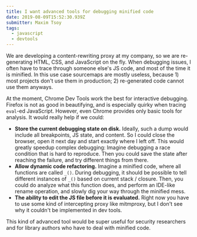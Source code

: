 ```yaml
---
title: I want advanced tools for debugging minified code
date: 2019-08-09T15:52:30.939Z
submitter: Maxim Tsoy
tags:
  - javascript
  - devtools
---
```


We are developing a content-rewriting proxy at my company, so we are re-generating HTML, CSS, and JavaScript on the fly. When debugging issues, I often have to trace through someone else's JS code, and most of the time it is minified. In this use case sourcemaps are mostly useless, because 1) most projects don't use them in production; 2) re-generated code cannot use them anyways.

At the moment, Chrome Dev Tools work the best for interactive debugging. Firefox is not as good in beautifying, and is especially quirky when tracing `eval`-ed JavaScript. However, even Chrome provides only basic tools for analysis. It would really help if we could:

* **Store the current debugging state on disk.** Ideally, such a dump would include all breakpoints, JS state, and content. So I could close the browser, open it next day and start exactly where I left off. This would greatly speedup complex debugging: Imagine debugging a race condition that is hard to reproduce. Then you could save the state after reaching the failure, and try different things from there.
* **Allow dynamic code refactoring.** Imagine a minified code, where all functions are called `_()`. During debugging, it should be possible to tell different instances of `_()` based on current stack / closure. Then, you could do analyze what this function does, and perform an IDE-like rename operation, and slowly dig your way through the minified mess.
* **The ability to edit the JS file before it is evaluated.** Right now you have to use some kind of intercepting proxy like mitmproxy, but I don't see why it couldn't be implemented in dev tools.

This kind of advanced tool would be super useful for security researchers and for library authors who have to deal with minified code.
